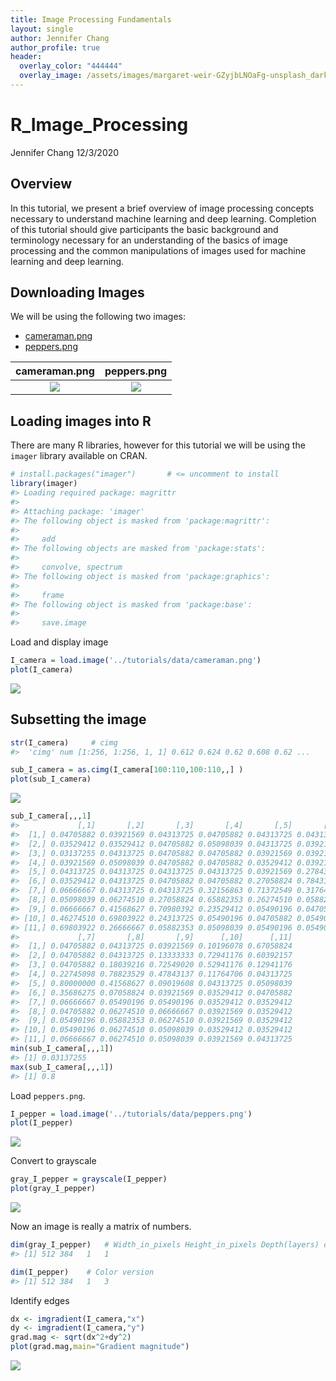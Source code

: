 ```yaml
---
title: Image Processing Fundamentals
layout: single
author: Jennifer Chang
author_profile: true
header:
  overlay_color: "444444"
  overlay_image: /assets/images/margaret-weir-GZyjbLNOaFg-unsplash_dark.jpg
---
```


R\_Image\_Processing
================
Jennifer Chang
12/3/2020

## Overview

In this tutorial, we present a brief overview of image processing
concepts necessary to understand machine learning and deep learning.
Completion of this tutorial should give participants the basic
background and terminology necessary for an understanding of the basics
of image processing and the common manipulations of images used for
machine learning and deep learning.

## Downloading Images

We will be using the following two images:

-   [cameraman.png](https://geospatial.101workbook.org/Workshops/Tutorial1_Image_Processing_Essentials_Boucheron.html)
-   [peppers.png]()

|                                cameraman.png                                |                                peppers.png                                |
|:---------------------------------------------------------------------------:|:-------------------------------------------------------------------------:|
| <img src="https://geospatial.101workbook.org/tutorials/data/cameraman.png"> | <img src="https://geospatial.101workbook.org/tutorials/data/peppers.png"> |

## Loading images into R

There are many R libraries, however for this tutorial we will be using
the `imager` library available on CRAN.

``` r
# install.packages("imager")       # <= uncomment to install
library(imager)
#> Loading required package: magrittr
#>
#> Attaching package: 'imager'
#> The following object is masked from 'package:magrittr':
#>
#>     add
#> The following objects are masked from 'package:stats':
#>
#>     convolve, spectrum
#> The following object is masked from 'package:graphics':
#>
#>     frame
#> The following object is masked from 'package:base':
#>
#>     save.image
```

Load and display image

``` r
I_camera = load.image('../tutorials/data/cameraman.png')
plot(I_camera)
```

![](images/R_I_camera-1.png)<!-- -->

## Subsetting the image

``` r
str(I_camera)     # cimg
#>  'cimg' num [1:256, 1:256, 1, 1] 0.612 0.624 0.62 0.608 0.62 ...

sub_I_camera = as.cimg(I_camera[100:110,100:110,,] )
plot(sub_I_camera)
```

![](images/R_sub_I_camera-1.png)<!-- -->

``` r
sub_I_camera[,,,1]
#>             [,1]       [,2]       [,3]       [,4]       [,5]       [,6]
#>  [1,] 0.04705882 0.03921569 0.04313725 0.04705882 0.04313725 0.04313725
#>  [2,] 0.03529412 0.03529412 0.04705882 0.05098039 0.04313725 0.03921569
#>  [3,] 0.03137255 0.04313725 0.04705882 0.04705882 0.03921569 0.03921569
#>  [4,] 0.03921569 0.05098039 0.04705882 0.04705882 0.03529412 0.03921569
#>  [5,] 0.04313725 0.04313725 0.04313725 0.04313725 0.03921569 0.27843137
#>  [6,] 0.03529412 0.04313725 0.04705882 0.04705882 0.27058824 0.78431373
#>  [7,] 0.06666667 0.04313725 0.04313725 0.32156863 0.71372549 0.31764706
#>  [8,] 0.05098039 0.06274510 0.27058824 0.65882353 0.26274510 0.05882353
#>  [9,] 0.06666667 0.41568627 0.70980392 0.23529412 0.05490196 0.04705882
#> [10,] 0.46274510 0.69803922 0.24313725 0.05490196 0.04705882 0.05490196
#> [11,] 0.69803922 0.26666667 0.05882353 0.05098039 0.05490196 0.05490196
#>             [,7]       [,8]       [,9]      [,10]      [,11]
#>  [1,] 0.04705882 0.04313725 0.03921569 0.10196078 0.67058824
#>  [2,] 0.04705882 0.04313725 0.13333333 0.72941176 0.60392157
#>  [3,] 0.04705882 0.18039216 0.72549020 0.52941176 0.12941176
#>  [4,] 0.22745098 0.78823529 0.47843137 0.11764706 0.04313725
#>  [5,] 0.80000000 0.41568627 0.09019608 0.04313725 0.05098039
#>  [6,] 0.35686275 0.07058824 0.03921569 0.03529412 0.04705882
#>  [7,] 0.06666667 0.05490196 0.05490196 0.03529412 0.03529412
#>  [8,] 0.04705882 0.06274510 0.06666667 0.03921569 0.03529412
#>  [9,] 0.05490196 0.05882353 0.06274510 0.03921569 0.03529412
#> [10,] 0.05490196 0.06274510 0.05098039 0.03529412 0.03529412
#> [11,] 0.06666667 0.06274510 0.05098039 0.03921569 0.04313725
min(sub_I_camera[,,,1])
#> [1] 0.03137255
max(sub_I_camera[,,,1])
#> [1] 0.8
```

Load `peppers.png`.

``` r
I_pepper = load.image('../tutorials/data/peppers.png')
plot(I_pepper)
```

![](images/R_I_pepper-1.png)<!-- -->

Convert to grayscale

``` r
gray_I_pepper = grayscale(I_pepper)
plot(gray_I_pepper)
```

![](images/R_gray_I_pepper-1.png)<!-- -->

Now an image is really a matrix of numbers.

``` r
dim(gray_I_pepper)   # Width_in_pixels Height_in_pixels Depth(layers) color(1=grayscale, 3=RGB)
#> [1] 512 384   1   1
```

``` r
dim(I_pepper)    # Color version
#> [1] 512 384   1   3
```

Identify edges

``` r
dx <- imgradient(I_camera,"x")
dy <- imgradient(I_camera,"y")
grad.mag <- sqrt(dx^2+dy^2)
plot(grad.mag,main="Gradient magnitude")
```

![](images/R_edge_I_camera-1.png)<!-- -->
